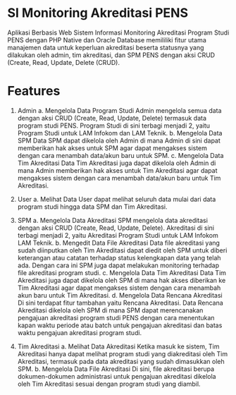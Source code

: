 # SI Monitoring Akreditasi PENS
Aplikasi Berbasis Web Sistem Informasi Monitoring Akreditasi Program Studi PENS dengan PHP Native dan Oracle Database memililiki fitur utama manajemen data untuk keperluan akreditasi beserta statusnya yang dilakukan oleh admin, tim akreditasi, dan SPM PENS dengan aksi CRUD (Create, Read, Update, Delete (CRUD).

# Features

1.	Admin
a.	Mengelola Data Program Studi
    Admin mengelola semua data dengan aksi CRUD (Create, Read, Update, Delete) termasuk data program studi PENS. Program Studi di sini terbagi menjadi 2, yaitu Program Studi untuk LAM Infokom dan LAM Teknik. 
b.	Mengelola Data SPM
    Data SPM dapat dikelola oleh Admin di mana Admin di sini dapat memberikan hak akses untuk SPM agar dapat mengakses sistem dengan cara menambah data/akun baru untuk SPM.
c.	Mengelola Data Tim Akreditasi
    Data Tim Akreditasi juga dapat dikelola oleh Admin di mana Admin memberikan hak akses untuk Tim Akreditasi agar dapat mengakses sistem dengan cara menambah data/akun baru untuk Tim Akreditasi.

2.	User
a.	Melihat Data
    User dapat melihat seluruh data mulai dari data program studi hingga data SPM dan Tim Akreditasi.

3.	SPM
a.	Mengelola Data Akreditasi
    SPM mengelola data akreditasi dengan aksi CRUD (Create, Read, Update, Delete). Akreditasi di sini terbagi menjadi 2, yaitu Akreditasi Program Studi untuk LAM Infokom LAM Teknik. 
b.	Mengedit Data File Akreditasi
    Data file akreditasi yang sudah diinputkan oleh Tim Akreditasi dapat diedit oleh SPM untuk diberi keterangan atau catatan terhadap status kelengkapan data yang telah ada. Dengan cara ini SPM juga dapat melakukan monitoring terhadap file akreditasi program studi.
c.	Mengelola Data Tim Akreditasi
    Data Tim Akreditasi juga dapat dikelola oleh SPM di mana hak akses diberikan ke Tim Akreditasi agar dapat mengakses sistem dengan cara menambah akun baru untuk Tim Akreditasi.
d.	Mengelola Data Rencana Akreditasi
    Di sini terdapat fitur tambahan yaitu Rencana Akreditasi. Data Rencana Akreditasi dikelola oleh SPM di mana SPM dapat merencanakan pengajuan akreditasi program studi PENS dengan cara menentukan kapan waktu periode atau batch untuk pengajuan akreditasi dan batas waktu pengajuan akreditasi program studi. 

4.	Tim Akreditasi
a.	Melihat Data Akreditasi
    Ketika masuk ke sistem, Tim Akreditasi hanya dapat melihat program studi yang diakreditasi oleh Tim Akreditasi, termasuk pada data akreditasi yang sudah dimasukkan oleh SPM. 
b.	Mengelola Data File Akreditasi
    Di sini, file akreditasi berupa dokumen-dokumen administrasi untuk pengajuan akreditasi dikelola oleh Tim Akreditasi sesuai dengan program studi yang diambil.
